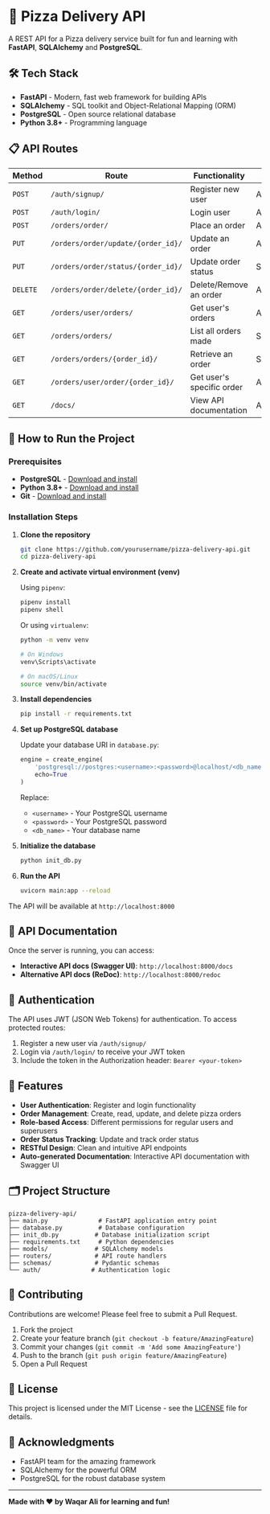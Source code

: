 # 🍕 Pizza Delivery API

A REST API for a Pizza delivery service built for fun and learning with **FastAPI**, **SQLAlchemy** and **PostgreSQL**.

## 🛠️ Tech Stack

- **FastAPI** - Modern, fast web framework for building APIs
- **SQLAlchemy** - SQL toolkit and Object-Relational Mapping (ORM)
- **PostgreSQL** - Open source relational database
- **Python 3.8+** - Programming language

## 📋 API Routes

| Method | Route | Functionality | Access |
|--------|-------|---------------|---------|
| `POST` | `/auth/signup/` | Register new user | All users |
| `POST` | `/auth/login/` | Login user | All users |
| `POST` | `/orders/order/` | Place an order | All users |
| `PUT` | `/orders/order/update/{order_id}/` | Update an order | All users |
| `PUT` | `/orders/order/status/{order_id}/` | Update order status | Superuser |
| `DELETE` | `/orders/order/delete/{order_id}/` | Delete/Remove an order | All users |
| `GET` | `/orders/user/orders/` | Get user's orders | All users |
| `GET` | `/orders/orders/` | List all orders made | Superuser |
| `GET` | `/orders/orders/{order_id}/` | Retrieve an order | Superuser |
| `GET` | `/orders/user/order/{order_id}/` | Get user's specific order | All users |
| `GET` | `/docs/` | View API documentation | All users |

## 🚀 How to Run the Project

### Prerequisites

- **PostgreSQL** - [Download and install](https://www.postgresql.org/download/)
- **Python 3.8+** - [Download and install](https://www.python.org/downloads/)
- **Git** - [Download and install](https://git-scm.com/downloads/)

### Installation Steps

1. **Clone the repository**
   ```bash
   git clone https://github.com/yourusername/pizza-delivery-api.git
   cd pizza-delivery-api
   ```

2. **Create and activate virtual environment (venv)**
   
   Using `pipenv`:
   ```bash
   pipenv install
   pipenv shell
   ```
   
   Or using `virtualenv`:
   ```bash
   python -m venv venv
   
   # On Windows
   venv\Scripts\activate
   
   # On macOS/Linux
   source venv/bin/activate
   ```

3. **Install dependencies**
   ```bash
   pip install -r requirements.txt
   ```

4. **Set up PostgreSQL database**
   
   Update your database URI in `database.py`:
   ```python
   engine = create_engine(
       'postgresql://postgres:<username>:<password>@localhost/<db_name>',
       echo=True
   )
   ```
   
   Replace:
   - `<username>` - Your PostgreSQL username
   - `<password>` - Your PostgreSQL password  
   - `<db_name>` - Your database name

5. **Initialize the database**
   ```bash
   python init_db.py
   ```

6. **Run the API**
   ```bash
   uvicorn main:app --reload
   ```

The API will be available at `http://localhost:8000`

## 📖 API Documentation

Once the server is running, you can access:

- **Interactive API docs (Swagger UI)**: `http://localhost:8000/docs`
- **Alternative API docs (ReDoc)**: `http://localhost:8000/redoc`

## 🔐 Authentication

The API uses JWT (JSON Web Tokens) for authentication. To access protected routes:

1. Register a new user via `/auth/signup/`
2. Login via `/auth/login/` to receive your JWT token
3. Include the token in the Authorization header: `Bearer <your-token>`

## 🍕 Features

- **User Authentication**: Register and login functionality
- **Order Management**: Create, read, update, and delete pizza orders
- **Role-based Access**: Different permissions for regular users and superusers
- **Order Status Tracking**: Update and track order status
- **RESTful Design**: Clean and intuitive API endpoints
- **Auto-generated Documentation**: Interactive API documentation with Swagger UI

## 🗂️ Project Structure

```
pizza-delivery-api/
├── main.py              # FastAPI application entry point
├── database.py          # Database configuration
├── init_db.py          # Database initialization script
├── requirements.txt     # Python dependencies
├── models/             # SQLAlchemy models
├── routers/            # API route handlers
├── schemas/            # Pydantic schemas
└── auth/              # Authentication logic
```

## 🤝 Contributing

Contributions are welcome! Please feel free to submit a Pull Request.

1. Fork the project
2. Create your feature branch (`git checkout -b feature/AmazingFeature`)
3. Commit your changes (`git commit -m 'Add some AmazingFeature'`)
4. Push to the branch (`git push origin feature/AmazingFeature`)
5. Open a Pull Request

## 📄 License

This project is licensed under the MIT License - see the [LICENSE](LICENSE) file for details.

## 🙏 Acknowledgments

- FastAPI team for the amazing framework
- SQLAlchemy for the powerful ORM
- PostgreSQL for the robust database system

---

**Made with ❤️ by Waqar Ali for learning and fun!**
